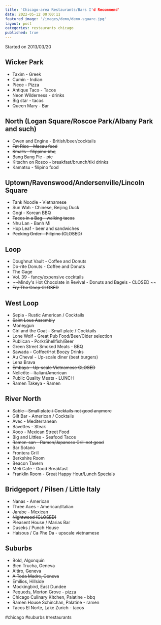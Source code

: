 ```yaml
---
title: 'Chicago-area Restaurants/Bars I'd Recommend'
date: 2022-05-12 00:00:11
featured_image: '/images/demo/demo-square.jpg'
layout: post
categories: restaurants chicago
published: true
---
```


Started on 2013/03/20

## Wicker Park
* Taxim - Greek
* Cumin - Indian
* Piece - Pizza
* Antique Taco - Tacos
* Neon Wilderness - drinks
* Big star - tacos
* Queen Mary - Bar

## North (Logan Square/Roscoe Park/Albany Park and such)
* Owen and Engine - British/beer/cocktails
* ~~Fat Rice - Macau food~~
* ~~Smalls - filippino bbq~~
* Bang Bang Pie - pie
* Kitschn on Rosco - breakfast/brunch/tiki drinks
* Kamatsu - filipino food

## Uptown/Ravenswood/Andersenville/Lincoln Square
* Tank Noodle - Vietnamese
* Sun Wah - Chinese, Beijing Duck
* Gogi - Korean BBQ
* ~~Tacos in a Bag - walking tacos~~
* Nhu Lan - Banh Mi
* Hop Leaf - beer and sandwiches
* ~~Pecking Order - Filipino (CLOSED)~~

## Loop
* Doughnut Vault - Coffee and Donuts
* Do-rite Donuts - Coffee and Donuts
* The Gage
* Vol. 39 - fancy/expensive cocktails
* ~~Mindy's Hot Chocolate in Revival - Donuts and Bagels - CLOSED ~~
* ~~Fry The Coop CLOSED~~

## West Loop
* Sepia - Rustic American / Cocktails
* ~~Saint Lous Assembly~~
* Moneygun
* Girl and the Goat - Small plate / Cocktails
* Lone Wolf - Great Pub Food/Beer/Cider selection
* Publican - Pork/Shellfish/Beer
* Green Street Smoked Meats - BBQ
* Sawada - Coffee/Hot Boozy Drinks
* Au Cheval - Up-scale diner (best burgers)
* Lena Brava
* ~~Embaya - Up-scale Vietnamese CLOSED~~
* ~~Nellcôte - Italian/American~~
* Public Quality Meats - LUNCH
* Ramen Takeya - Ramen

## River North
* ~~Sable - Small plate / Cocktails not good anymore~~
* Gilt Bar - American / Cocktails
* Avec - Mediterranean
* Bavettes - Steak
* Xoco - Mexican Street Food
* Big and Littles - Seafood Tacos
* ~~Ramen-san - Ramen/Japanese Grill not good~~
* Bar Sotano
* Frontera Grill
* Berkshire Room
* Beacon Tavern
* Meli Cafe - Good Breakfast
* Franklin Room  - Great Happy Hour/Lunch Specials

## Bridgeport / Pilsen / Little Italy
* Nanas - American
* Three Aces - American/Italian
* Jarabe - Mexican
* ~~Nightwood (CLOSED)~~
* Pleasent House / Marias Bar
* Duseks / Punch House
* Haisous / Ca Phe Da - upscale vietnamese

## Suburbs
* Bold, Algonquin
* Bien Trucha, Geneva
* Altiro, Geneva
* ~~A Toda Madre, Geneva~~
* Emilios, Hillside
* Mockingbird, East Dundee
* Pequods, Morton Grove - pizza
* Chicago Culinary Kitchen, Palatine - bbq
* Ramen House Schinchan, Palatine - ramen
* Tacos El Norte, Lake Zurich - tacos

#chicago #suburbs #restaurants
